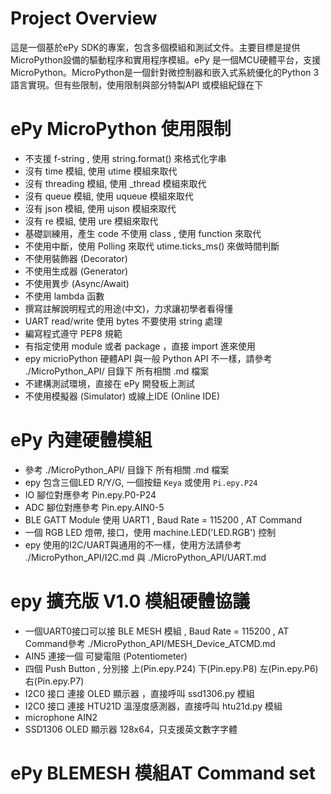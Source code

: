 # Project Overview
這是一個基於ePy SDK的專案，包含多個模組和測試文件。主要目標是提供MicroPython設備的驅動程序和實用程序模組。ePy 是一個MCU硬體平台，支援MicroPython。MicroPython是一個針對微控制器和嵌入式系統優化的Python 3語言實現。但有些限制，使用限制與部分特製API 或模組紀錄在下

# ePy MicroPython 使用限制
- 不支援 f-string , 使用 string.format() 來格式化字串
- 沒有 time 模組, 使用 utime 模組來取代
- 沒有 threading 模組, 使用 _thread 模組來取代
- 沒有 queue 模組, 使用 uqueue 模組來取代
- 沒有 json 模組, 使用 ujson 模組來取代
- 沒有 re 模組, 使用 ure 模組來取代
- 基礎訓練用，產生 code 不使用 class , 使用 function 來取代
- 不使用中斷，使用 Polling 來取代 utime.ticks_ms() 來做時間判斷
- 不使用裝飾器 (Decorator) 
- 不使用生成器 (Generator)
- 不使用異步 (Async/Await)
- 不使用 lambda 函數
- 撰寫註解說明程式的用途(中文)，力求讓初學者看得懂
- UART read/write 使用 bytes 不要使用  string  處理
- 編寫程式遵守  PEP8 規範
- 有指定使用 module 或者 package ，直接 import 進來使用
- epy micrioPython 硬體API 與一般 Python API 不一樣，請參考 ./MicroPython_API/ 目錄下 所有相關 .md 檔案
- 不建構測試環境，直接在 ePy 開發板上測試
- 不使用模擬器 (Simulator) 或線上IDE (Online IDE)

# ePy 內建硬體模組
- 參考 ./MicroPython_API/ 目錄下 所有相關 .md 檔案
- epy 包含三個LED R/Y/G, 一個按鈕 `Keya` 或使用 `Pi.epy.P24`
- IO 腳位對應參考 Pin.epy.P0-P24
- ADC 腳位對應參考 Pin.epy.AIN0-5
- BLE GATT Module 使用 UART1 , Baud Rate = 115200 , AT Command
- 一個 RGB LED 燈帶, 接口，使用 machine.LED('LED.RGB') 控制
- epy 使用的I2C/UART與通用的不一樣，使用方法請參考 ./MicroPython_API/I2C.md 與 ./MicroPython_API/UART.md

  
# epy 擴充版 V1.0 模組硬體協議
- 一個UART0接口可以接 BLE MESH 模組 , Baud Rate = 115200 , AT Command參考 ./MicroPython_API/MESH_Device_ATCMD.md
- AIN5 連接一個  可變電阻 (Potentiometer)
- 四個 Push Button , 分別接 上(Pin.epy.P24) 下(Pin.epy.P8) 左(Pin.epy.P6) 右(Pin.epy.P7)
- I2C0 接口 連接 OLED 顯示器 ，直接呼叫 ssd1306.py 模組
- I2C0 接口 連接 HTU21D 溫溼度感測器，直接呼叫 htu21d.py 模組
- microphone AIN2  
- SSD1306 OLED 顯示器 128x64，只支援英文數字字體

# ePy BLEMESH 模組AT Command set
